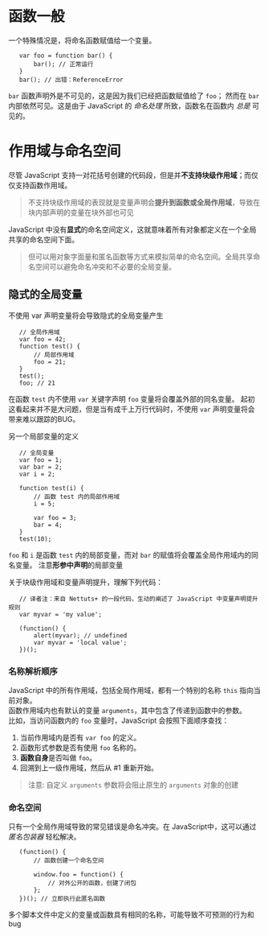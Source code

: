 # 函数一般
 一个特殊情况是，将命名函数赋值给一个变量。
 ```
    var foo = function bar() {
        bar(); // 正常运行
    }
    bar(); // 出错：ReferenceError
 ```
  `bar` 函数声明外是不可见的，这是因为我们已经把函数赋值给了 `foo`； 然而在 `bar` 内部依然可见。这是由于 JavaScript 的 *命名处理* 所致，函数名在函数内 *总是* 可见的。

# 作用域与命名空间
 尽管 JavaScript 支持一对花括号创建的代码段，但是并**不支持块级作用域**；而仅仅支持函数作用域。
 >不支持块级作用域的表现就是变量声明会**提升到函数或全局作用域**，导致在块内部声明的变量在块外部也可见
  
 JavaScript 中没有**显式**的命名空间定义，这就意味着所有对象都定义在一个全局共享的命名空间下面。
 > 但可以用对象字面量和匿名函数等方式来模拟简单的命名空间。全局共享命名空间可以避免命名冲突和不必要的全局变量。

## 隐式的全局变量
 不使用 var 声明变量将会导致隐式的全局变量产生
 ```
    // 全局作用域
    var foo = 42;
    function test() {
        // 局部作用域
        foo = 21;
    }
    test();
    foo; // 21
 ```
 在函数 `test` 内不使用 `var` 关键字声明 `foo` 变量将会覆盖外部的同名变量。 起初这看起来并不是大问题，但是当有成千上万行代码时，不使用 `var` 声明变量将会带来难以跟踪的BUG。

 另一个局部变量的定义
 ```
    // 全局变量
    var foo = 1;
    var bar = 2;
    var i = 2;

    function test(i) {
        // 函数 test 内的局部作用域
        i = 5;

        var foo = 3;
        bar = 4;
    }
    test(10);
 ```
 `foo` 和 `i` 是函数 `test` 内的局部变量，而对 `bar` 的赋值将会覆盖全局作用域内的同名变量。
 注意**形参中声明**的局部变量

 关于块级作用域和变量声明提升，理解下列代码：
 ```
    // 译者注：来自 Nettuts+ 的一段代码，生动的阐述了 JavaScript 中变量声明提升规则
    var myvar = 'my value';  
    
    (function() {  
        alert(myvar); // undefined  
        var myvar = 'local value';  
    })();  
 ```
 ### 名称解析顺序
  JavaScript 中的所有作用域，包括全局作用域，都有一个特别的名称 `this` 指向当前对象。  
  函数作用域内也有默认的变量 `arguments`，其中包含了传递到函数中的参数。  
  比如，当访问函数内的 `foo` 变量时，JavaScript 会按照下面顺序查找：

   1. 当前作用域内是否有 `var foo` 的定义。
   2. 函数形式参数是否有使用 `foo` 名称的。
   3. **函数自身**是否叫做 `foo`。
   4. 回溯到上一级作用域，然后从 #1 重新开始。
 >注意: 自定义 `arguments` 参数将会阻止原生的 `arguments` 对象的创建

 ### 命名空间

 只有一个全局作用域导致的常见错误是命名冲突。在 JavaScript中，这可以通过 *匿名包装器* 轻松解决。
 ```
    (function() {
        // 函数创建一个命名空间

        window.foo = function() {
            // 对外公开的函数，创建了闭包
        };
    })(); // 立即执行此匿名函数
 ```
 多个脚本文件中定义的变量或函数具有相同的名称，可能导致不可预测的行为和bug